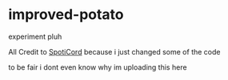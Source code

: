 # improved-potato
experiment pluh


All Credit to [SpotiCord](https://github.com/Slddev/SpotiCord) because i just changed some of the code

to be fair i dont even know why im uploading this here
